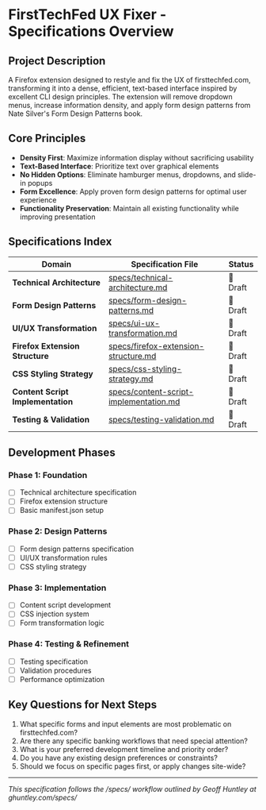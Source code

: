 # FirstTechFed UX Fixer - Specifications Overview

## Project Description
A Firefox extension designed to restyle and fix the UX of firsttechfed.com, transforming it into a dense, efficient, text-based interface inspired by excellent CLI design principles. The extension will remove dropdown menus, increase information density, and apply form design patterns from Nate Silver's Form Design Patterns book.

## Core Principles
- **Density First**: Maximize information display without sacrificing usability
- **Text-Based Interface**: Prioritize text over graphical elements
- **No Hidden Options**: Eliminate hamburger menus, dropdowns, and slide-in popups
- **Form Excellence**: Apply proven form design patterns for optimal user experience
- **Functionality Preservation**: Maintain all existing functionality while improving presentation

## Specifications Index

| Domain | Specification File | Status |
|--------|-------------------|--------|
| **Technical Architecture** | [specs/technical-architecture.md](specs/technical-architecture.md) | 📝 Draft |
| **Form Design Patterns** | [specs/form-design-patterns.md](specs/form-design-patterns.md) | 📝 Draft |
| **UI/UX Transformation** | [specs/ui-ux-transformation.md](specs/ui-ux-transformation.md) | 📝 Draft |
| **Firefox Extension Structure** | [specs/firefox-extension-structure.md](specs/firefox-extension-structure.md) | 📝 Draft |
| **CSS Styling Strategy** | [specs/css-styling-strategy.md](specs/css-styling-strategy.md) | 📝 Draft |
| **Content Script Implementation** | [specs/content-script-implementation.md](specs/content-script-implementation.md) | 📝 Draft |
| **Testing & Validation** | [specs/testing-validation.md](specs/testing-validation.md) | 📝 Draft |

## Development Phases

### Phase 1: Foundation
- [ ] Technical architecture specification
- [ ] Firefox extension structure
- [ ] Basic manifest.json setup

### Phase 2: Design Patterns
- [ ] Form design patterns specification
- [ ] UI/UX transformation rules
- [ ] CSS styling strategy

### Phase 3: Implementation
- [ ] Content script development
- [ ] CSS injection system
- [ ] Form transformation logic

### Phase 4: Testing & Refinement
- [ ] Testing specification
- [ ] Validation procedures
- [ ] Performance optimization

## Key Questions for Next Steps
1. What specific forms and input elements are most problematic on firsttechfed.com?
2. Are there any specific banking workflows that need special attention?
3. What is your preferred development timeline and priority order?
4. Do you have any existing design preferences or constraints?
5. Should we focus on specific pages first, or apply changes site-wide?

---

*This specification follows the /specs/ workflow outlined by Geoff Huntley at ghuntley.com/specs/* 